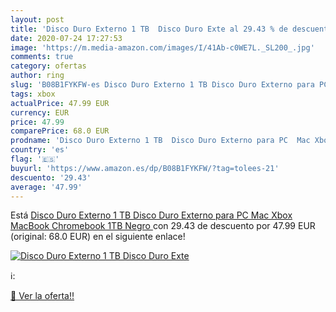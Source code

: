 ```yaml
---
layout: post
title: 'Disco Duro Externo 1 TB  Disco Duro Exte al 29.43 % de descuento'
date: 2020-07-24 17:27:53
image: 'https://m.media-amazon.com/images/I/41Ab-c0WE7L._SL200_.jpg'
comments: true
category: ofertas
author: ring
slug: 'B08B1FYKFW-es Disco Duro Externo 1 TB Disco Duro Externo para PC Mac...'
tags: xbox
actualPrice: 47.99 EUR
currency: EUR
price: 47.99
comparePrice: 68.0 EUR
prodname: 'Disco Duro Externo 1 TB  Disco Duro Externo para PC  Mac Xbox  MacBook  Chromebook 1TB Negro '
country: 'es'
flag: '🇪🇸'
buyurl: 'https://www.amazon.es/dp/B08B1FYKFW/?tag=tolees-21'
descuento: '29.43'
average: '47.99'
---
```


Está [Disco Duro Externo 1 TB  Disco Duro Externo para PC  Mac Xbox  MacBook  Chromebook 1TB Negro ](https://www.amazon.es/dp/B08B1FYKFW/?tag=tolees-21) con 29.43 de descuento por 47.99 EUR (original: 68.0 EUR) en el siguiente enlace!

[![Disco Duro Externo 1 TB  Disco Duro Exte](https://m.media-amazon.com/images/I/41Ab-c0WE7L._SL200_.jpg)](https://www.amazon.es/dp/B08B1FYKFW/?tag=tolees-21)

ℹ️:


[🛒 Ver la oferta!!](https://www.amazon.es/dp/B08B1FYKFW/?tag=tolees-21)
